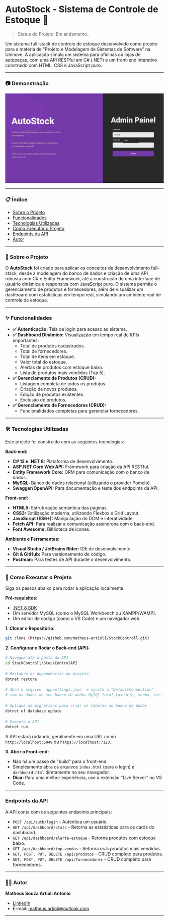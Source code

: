 # AutoStock - Sistema de Controle de Estoque 🚗

> Status do Projeto: Em andamento..

Um sistema full-stack de controle de estoque desenvolvido como projeto para a matéria de "Projeto e Modelagem de Sistemas de Software" na Uninove. A aplicação simula um sistema para oficinas ou lojas de autopeças, com uma API RESTful em C# (.NET) e um front-end interativo construído com HTML, CSS e JavaScript puro.

---

### 📷 Demonstração

![Demonstração do Projeto AutoStock](./assets/demonstracao/Animação.gif)

---

### 📋 Índice

* [Sobre o Projeto](#-sobre-o-projeto)
* [Funcionalidades](#-funcionalidades)
* [Tecnologias Utilizadas](#-tecnologias-utilizadas)
* [Como Executar o Projeto](#-como-executar-o-projeto)
* [Endpoints da API](#-endpoints-da-api)
* [Autor](#-autor)

---

### 📖 Sobre o Projeto

O **AutoStock** foi criado para aplicar os conceitos de desenvolvimento full-stack, desde a modelagem do banco de dados e criação de uma API robusta com C# e Entity Framework, até a construção de uma interface de usuário dinâmica e responsiva com JavaScript puro. O sistema permite o gerenciamento de produtos e fornecedores, além de visualizar um dashboard com estatísticas em tempo real, simulando um ambiente real de controle de estoque.

---

### ✨ Funcionalidades

- **✅ Autenticação:** Tela de login para acesso ao sistema.
- **✅ Dashboard Dinâmico:** Visualização em tempo real de KPIs importantes:
  - Total de produtos cadastrados.
  - Total de fornecedores.
  - Total de itens em estoque.
  - Valor total do estoque.
  - Alertas de produtos com estoque baixo.
  - Lista de produtos mais vendidos (Top 5).
- **✅ Gerenciamento de Produtos (CRUD):**
  - Listagem completa de todos os produtos.
  - Criação de novos produtos.
  - Edição de produtos existentes.
  - Exclusão de produtos.
- **✅ Gerenciamento de Fornecedores (CRUD):**
  - Funcionalidades completas para gerenciar fornecedores.

---

### 🛠️ Tecnologias Utilizadas

Este projeto foi construído com as seguintes tecnologias:

**Back-end:**
* **C# 12 e .NET 8:** Plataforma de desenvolvimento.
* **ASP.NET Core Web API:** Framework para criação da API RESTful.
* **Entity Framework Core:** ORM para comunicação com o banco de dados.
* **MySQL:** Banco de dados relacional (utilizando o provider Pomelo).
* **Swagger/OpenAPI:** Para documentação e teste dos endpoints da API.

**Front-end:**
* **HTML5:** Estruturação semântica das páginas.
* **CSS3:** Estilização moderna, utilizando Flexbox e Grid Layout.
* **JavaScript (ES6+):** Manipulação do DOM e interatividade.
* **Fetch API:** Para realizar a comunicação assíncrona com o back-end.
* **Font Awesome:** Biblioteca de ícones.

**Ambiente e Ferramentas:**
* **Visual Studio / JetBrains Rider:** IDE de desenvolvimento.
* **Git & GitHub:** Para versionamento de código.
* **Postman:** Para testes de API durante o desenvolvimento.

---

### 🚀 Como Executar o Projeto

Siga os passos abaixo para rodar a aplicação localmente.

**Pré-requisitos:**
* [.NET 8 SDK](https://dotnet.microsoft.com/pt-br/download/dotnet/8.0)
* Um servidor MySQL (como o MySQL Workbench ou XAMPP/WAMP).
* Um editor de código (como o VS Code) e um navegador web.

**1. Clonar o Repositório:**
```bash
git clone (https://github.com/matheus-artioli/StockControll.git)
```

**2. Configurar e Rodar o Back-end (API):**
```bash
# Navegue até a pasta da API
cd StockControll/StockControlAPI

# Restaure as dependências do projeto
dotnet restore

# Abra o arquivo `appsettings.json` e ajuste a "DefaultConnection"
# com os dados do seu banco de dados MySQL local (usuário, senha, etc.).

# Aplique as migrations para criar as tabelas no banco de dados
dotnet ef database update

# Execute a API
dotnet run
```
A API estará rodando, geralmente em uma URL como `http://localhost:5049` ou `https://localhost:7123`.

**3. Abrir o Front-end:**
* Não há um passo de "build" para o front-end.
* Simplesmente abra os arquivos `index.html` (para o login) e `dashboard.html` diretamente no seu navegador.
* **Dica:** Para uma melhor experiência, use a extensão "Live Server" no VS Code.

---

### Endpoints da API

A API conta com os seguintes endpoints principais:

* `POST /api/auth/login` - Autentica um usuário.
* `GET /api/dashboard/stats` - Retorna as estatísticas para os cards do dashboard.
* `GET /api/dashboard/alerta-estoque` - Retorna produtos com estoque baixo.
* `GET /api/dashboard/top-vendas` - Retorna os 5 produtos mais vendidos.
* `GET, POST, PUT, DELETE /api/produtos` - CRUD completo para produtos.
* `GET, POST, PUT, DELETE /api/fornecedores` - CRUD completo para fornecedores.

---

### 👨‍💻 Autor

**Matheus Souza Artioli Antonio**

* [LinkedIn](https://www.linkedin.com/in/matheusartioli/)
* E-mail: matheus.artioli@outlook.com

---
